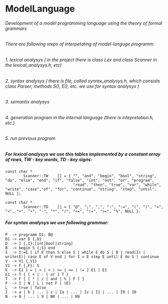 # ModelLanguage
###### Development of a model programming language using the theory of formal grammars
###### There are following steps of interpetating of model-languge programm: 
###### 1. lexical analysys ( in the project there is class Lex and class Scanner in the lexical_analysys.h, etc)
###### 2. syntax analysys  ( there is file, called synrax_analysys.h, which consists class Parser; methods S(), E(), etc. we use for syntax analysys )
###### 3. semantix analysys 
###### 4. generation program in the internal language (there is intepretation.h, etc.) 
###### 5. run previous program 
##### For lexical analysys we use this tables implemented by a constant array of rows, TW - key words, TD - key signs:
```
const char *
        Scanner::TW    [] = { "", "and", "begin", "bool", "string", "do", "else", "end", "if", "false", "int", "not", "or", "program",
                              "read", "then", "true", "var", "while", "write", "case","of", "for", "continue", "string", "step", "until", NULL };

const char *
        Scanner::TD    [] = { "@", ";", ",", ":", ":=", "(", ")", "=", "<", ">", "+", "-", "*", "/", "<=", "!=", ">=", "%", NULL };
```
##### For syntax analysys we use following grammar:
```
P  -> programm D1; B@
D1 -> var D {,D}
D  -> I {,I}:[int|bool|string]
B  -> begin S {;S} end
S  -> I:=E | if E then S else S | while E do S | B | read(I) | write(E)| case E of V end | for I = E step E until E do S | continue
V  -> V1 {,V1}
V1 -> F {,F}: S
E  -> E1 [ = | > | < | >= | <= | != ] E1 | E1
E1 -> T { [ + | - | or ] T }
T  -> F { [ * | / | and | % ] F ] }
F  -> I | N | L | not F | (E)
L  -> true | false 
I  -> a | b | ... | z | Ia | ... | Iz | I1 | ... | I9 | I0
N  -> 0 | ... | 9 | N0 | ... | N9
```
